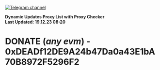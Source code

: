 [![Telegram channel](https://img.shields.io/endpoint?url=https://runkit.io/damiankrawczyk/telegram-badge/branches/master?url=https://t.me/n4z4v0d)](https://t.me/n4z4v0d) 

**Dynamic Updates Proxy List with Proxy Checker**  
**Last Updated: 19.12.23 08:20**

# DONATE (_any evm_) - 0xDEADf12DE9A24b47Da0a43E1bA70B8972F5296F2
